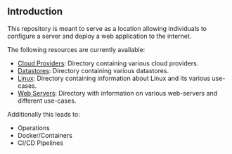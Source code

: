 ## Introduction

This repository is meant to serve as a location allowing individuals to configure a server and deploy a web application to the internet.

The following resources are currently available:
- [Cloud Providers](./cloud-providers): Directory containing various cloud providers.
- [Datastores](./datastores): Directory containing various datastores.
- [Linux](./linux): Directory containing information about Linux and its various use-cases.
- [Web Servers](./web-servers): Directory with information on various web-servers and different use-cases.

Additionally this leads to:
- Operations
- Docker/Containers
- CI/CD Pipelines
